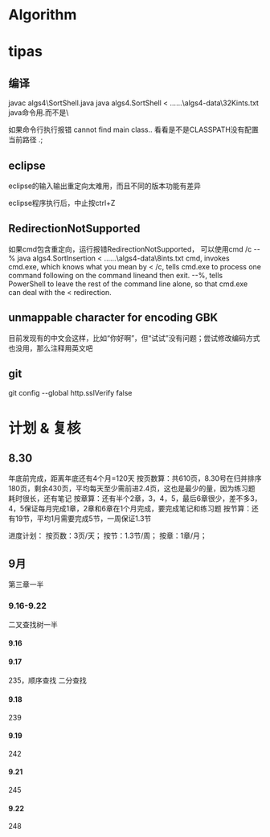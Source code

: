 # Algorithm

# tipas
## 编译
javac algs4\SortShell.java
java algs4.SortShell < ..\..\..\algs4-data\32Kints.txt
java命令用.而不是\

如果命令行执行报错 cannot find main class..
看看是不是CLASSPATH没有配置当前路径 .;

## eclipse
eclipse的输入输出重定向太难用，而且不同的版本功能有差异

eclipse程序执行后，中止按ctrl+Z

## RedirectionNotSupported
如果cmd包含重定向，运行报错RedirectionNotSupported，
可以使用cmd /c --% java algs4.SortInsertion < ..\..\..\algs4-data\8ints.txt
cmd, invokes cmd.exe, which knows what you mean by <
/c, tells cmd.exe to process one command following on the command lineand then exit.
--%, tells PowerShell to leave the rest of the command line alone, so that cmd.exe can deal with the < redirection.

##  unmappable character for encoding GBK
目前发现有的中文会这样，比如“你好啊”，但“试试”没有问题；尝试修改编码方式也没用，那么注释用英文吧

## git
git config --global http.sslVerify false

# 计划 & 复核
## 8.30
年底前完成，距离年底还有4个月=120天
按页数算：共610页，8.30号在归并排序180页，剩余430页，平均每天至少需前进2.4页，这也是最少的量，因为练习题耗时很长，还有笔记
按章算：还有半个2章，3，4，5，最后6章很少，差不多3，4，5保证每月完成1章，2章和6章在1个月完成，要完成笔记和练习题
按节算：还有19节，平均1月需要完成5节，一周保证1.3节

进度计划：
    按页数：3页/天；
    按节：1.3节/周；
    按章：1章/月；

## 9月
第三章一半
### 9.16-9.22
二叉查找树一半
#### 9.16

#### 9.17
235，顺序查找
二分查找
#### 9.18
239
#### 9.19
242
#### 9.21
245
#### 9.22
248



